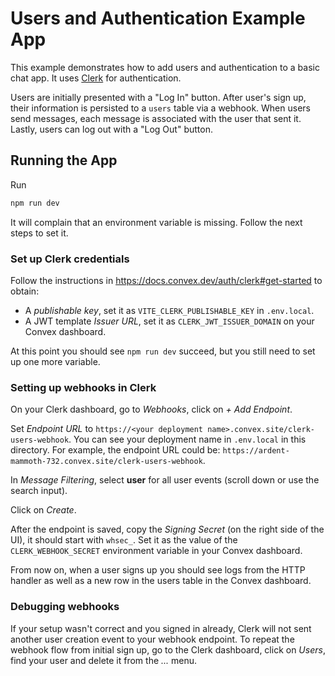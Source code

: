 # Users and Authentication Example App

This example demonstrates how to add users and authentication to a basic chat
app. It uses [Clerk](https://clerk.dev/) for authentication.

Users are initially presented with a "Log In" button. After user's sign up,
their information is persisted to a `users` table via a webhook. When users send
messages, each message is associated with the user that sent it. Lastly, users
can log out with a "Log Out" button.

## Running the App

Run

```sh
npm run dev
```

It will complain that an environment variable is missing. Follow the next steps
to set it.

### Set up Clerk credentials

Follow the instructions in https://docs.convex.dev/auth/clerk#get-started to
obtain:

- A _publishable key_, set it as `VITE_CLERK_PUBLISHABLE_KEY` in `.env.local`.
- A JWT template _Issuer URL_, set it as `CLERK_JWT_ISSUER_DOMAIN` on your
  Convex dashboard.

At this point you should see `npm run dev` succeed, but you still need to set up
one more variable.

### Setting up webhooks in Clerk

On your Clerk dashboard, go to _Webhooks_, click on _+ Add Endpoint_.

Set _Endpoint URL_ to
`https://<your deployment name>.convex.site/clerk-users-webhook`. You can see
your deployment name in `.env.local` in this directory. For example, the
endpoint URL could be:
`https://ardent-mammoth-732.convex.site/clerk-users-webhook`.

In _Message Filtering_, select **user** for all user events (scroll down or use
the search input).

Click on _Create_.

After the endpoint is saved, copy the _Signing Secret_ (on the right side of the
UI), it should start with `whsec_`. Set it as the value of the
`CLERK_WEBHOOK_SECRET` environment variable in your Convex dashboard.

From now on, when a user signs up you should see logs from the HTTP handler as
well as a new row in the users table in the Convex dashboard.

### Debugging webhooks

If your setup wasn't correct and you signed in already, Clerk will not sent
another user creation event to your webhook endpoint. To repeat the webhook flow
from initial sign up, go to the Clerk dashboard, click on _Users_, find your
user and delete it from the _..._ menu.
